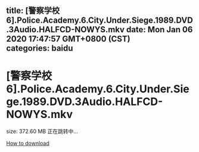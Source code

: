 
title: [警察学校6].Police.Academy.6.City.Under.Siege.1989.DVD.3Audio.HALFCD-NOWYS.mkv
date: Mon Jan 06 2020 17:47:57 GMT+0800 (CST)    
categories: baidu
---

# [警察学校6].Police.Academy.6.City.Under.Siege.1989.DVD.3Audio.HALFCD-NOWYS.mkv
size: 372.60 MB
 正在跳转中...
 

[How to download](https://bpcam.bemobtrk.com/go/2ceec3aa-1ca2-46d6-b9ff-aaa5c184517c?jno=5481)